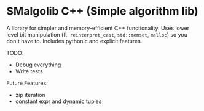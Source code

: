 # SMalgolib C++ (Simple algorithm lib)
A library for simpler and memory-efficient C++ functionality. Uses lower level bit manipulation (ft. `reinterpret_cast`, `std::memset`, `malloc`) so you don't have to.
Includes pythonic and explicit features. 

TODO:
- Debug everything
- Write tests

Future Features:
- zip iteration
- constant expr and dynamic tuples
